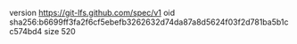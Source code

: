 version https://git-lfs.github.com/spec/v1
oid sha256:b6699ff3fa2f6cf5ebefb3262632d74da87a8d5624f03f2d781ba5b1cc574bd4
size 520
